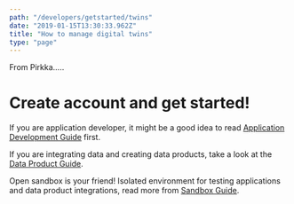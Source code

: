 ```yaml
---
path: "/developers/getstarted/twins"
date: "2019-01-15T13:30:33.962Z"
title: "How to manage digital twins"
type: "page"
---
```



From Pirkka.....

# Create account and get started!

If you are application developer, it might be a good idea to read [Application Development Guide](/developers/getstarted/build-apps) first. 

If you are integrating data and creating data products, take a look at the [Data Product Guide](/developers/getstarted/data-products). 

Open sandbox is your friend! Isolated environment for testing applications and data product integrations, read more from [Sandbox Guide](/developers/getstarted/sandbox).